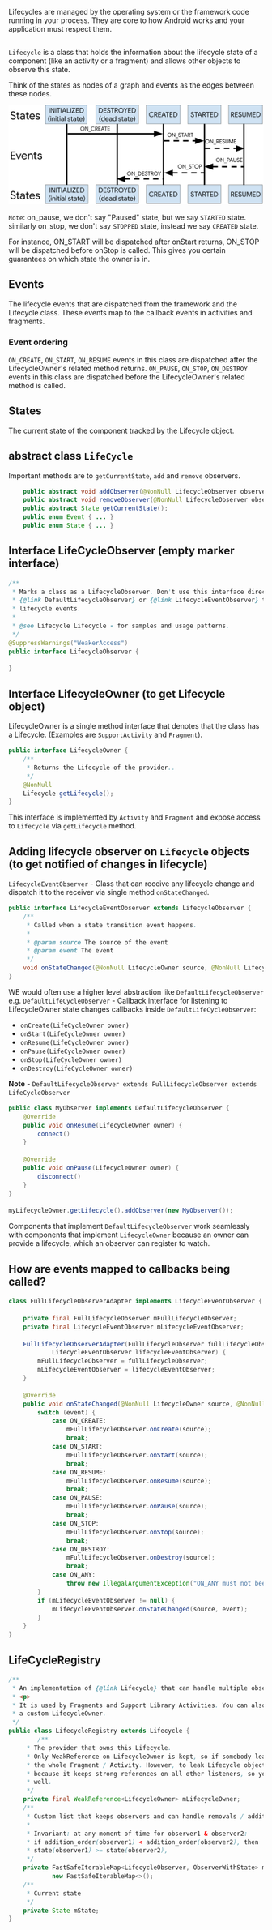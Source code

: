 
Lifecycles are managed by the operating system or the framework code running in your process. They are core to how Android works and your application must respect them.

##

`Lifecycle` is a class that holds the information about the lifecycle state of a component (like an activity or a fragment) and allows other objects to observe this state.

Think of the states as nodes of a graph and events as the edges between these nodes.

![lifecycle states](images/lifecycle-states.svg)

`Note`: on_pause, we don't say "Paused" state, but we say `STARTED` state. similarly on_stop, we don't say `STOPPED` state, instead we say `CREATED` state.


For instance, ON_START will be dispatched after onStart returns, ON_STOP will be dispatched before onStop is called. This gives you certain guarantees on which state the owner is in.

## Events

The lifecycle events that are dispatched from the framework and the Lifecycle class. These events map to the callback events in activities and fragments.

### Event ordering

`ON_CREATE`, `ON_START`, `ON_RESUME` events in this class are dispatched after the LifecycleOwner's related method returns. 
`ON_PAUSE`, `ON_STOP`, `ON_DESTROY` events in this class are dispatched before the LifecycleOwner's related method is called. 



## States

The current state of the component tracked by the Lifecycle object.

## abstract class `LifeCycle`

Important methods are to `getCurrentState`, `add` and `remove` observers.

```java
    public abstract void addObserver(@NonNull LifecycleObserver observer);
    public abstract void removeObserver(@NonNull LifecycleObserver observer);
    public abstract State getCurrentState();
    public enum Event { ... }
    public enum State { ... }
```

## Interface LifeCycleObserver (empty marker interface)

```java
/**
 * Marks a class as a LifecycleObserver. Don't use this interface directly. Instead implement either
 * {@link DefaultLifecycleObserver} or {@link LifecycleEventObserver} to be notified about
 * lifecycle events.
 *
 * @see Lifecycle Lifecycle - for samples and usage patterns.
 */
@SuppressWarnings("WeakerAccess")
public interface LifecycleObserver {

}
```

## Interface LifecycleOwner (to get Lifecycle object)

LifecycleOwner is a single method interface that denotes that the class has a Lifecycle. (Examples are `SupportActivity` and `Fragment`).

```java
public interface LifecycleOwner {
    /**
     * Returns the Lifecycle of the provider..
     */
    @NonNull
    Lifecycle getLifecycle();
}
```

This interface is implemented by `Activity` and `Fragment` and expose access to `Lifecycle` via `getLifecycle` method.


## Adding lifecycle observer on `Lifecycle` objects (to get notified of changes in lifecycle)

`LifecycleEventObserver` - Class that can receive any lifecycle change and dispatch it to the receiver via single method `onStateChanged`.
```java
public interface LifecycleEventObserver extends LifecycleObserver {
    /**
     * Called when a state transition event happens.
     *
     * @param source The source of the event
     * @param event The event
     */
    void onStateChanged(@NonNull LifecycleOwner source, @NonNull Lifecycle.Event event);
}
```

WE would often use a higher level abstraction like `DefaultLifecycleObserver` e.g.
`DefaultLifeCycleObserver` - Callback interface for listening to LifecycleOwner state changes
callbacks inside `DefaultLifeCycleObserver`:
* `onCreate(LifeCycleOwner owner)`
* `onStart(LifeCycleOwner owner)`
* `onResume(LifeCycleOwner owner)`
* `onPause(LifeCycleOwner owner)`
* `onStop(LifeCycleOwner owner)`
* `onDestroy(LifeCycleOwner owner)`


**Note** - `DefaultLifecycleObserver extends FullLifecycleObserver extends LifeCycleObserver`

```java
public class MyObserver implements DefaultLifecycleObserver {
    @Override
    public void onResume(LifecycleOwner owner) {
        connect()
    }

    @Override
    public void onPause(LifecycleOwner owner) {
        disconnect()
    }
}

myLifecycleOwner.getLifecycle().addObserver(new MyObserver());
```

Components that implement `DefaultLifecycleObserver` work seamlessly with components that implement `LifecycleOwner` because an owner can provide a lifecycle, which an observer can register to watch.


## How are events mapped to callbacks being called?

```java
class FullLifecycleObserverAdapter implements LifecycleEventObserver {

    private final FullLifecycleObserver mFullLifecycleObserver;
    private final LifecycleEventObserver mLifecycleEventObserver;

    FullLifecycleObserverAdapter(FullLifecycleObserver fullLifecycleObserver,
            LifecycleEventObserver lifecycleEventObserver) {
        mFullLifecycleObserver = fullLifecycleObserver;
        mLifecycleEventObserver = lifecycleEventObserver;
    }

    @Override
    public void onStateChanged(@NonNull LifecycleOwner source, @NonNull Lifecycle.Event event) {
        switch (event) {
            case ON_CREATE:
                mFullLifecycleObserver.onCreate(source);
                break;
            case ON_START:
                mFullLifecycleObserver.onStart(source);
                break;
            case ON_RESUME:
                mFullLifecycleObserver.onResume(source);
                break;
            case ON_PAUSE:
                mFullLifecycleObserver.onPause(source);
                break;
            case ON_STOP:
                mFullLifecycleObserver.onStop(source);
                break;
            case ON_DESTROY:
                mFullLifecycleObserver.onDestroy(source);
                break;
            case ON_ANY:
                throw new IllegalArgumentException("ON_ANY must not been send by anybody");
        }
        if (mLifecycleEventObserver != null) {
            mLifecycleEventObserver.onStateChanged(source, event);
        }
    }
}
```

## LifeCycleRegistry

```java
/**
 * An implementation of {@link Lifecycle} that can handle multiple observers.
 * <p>
 * It is used by Fragments and Support Library Activities. You can also directly use it if you have
 * a custom LifecycleOwner.
 */
public class LifecycleRegistry extends Lifecycle {
        /**
     * The provider that owns this Lifecycle.
     * Only WeakReference on LifecycleOwner is kept, so if somebody leaks Lifecycle, they won't leak
     * the whole Fragment / Activity. However, to leak Lifecycle object isn't great idea neither,
     * because it keeps strong references on all other listeners, so you'll leak all of them as
     * well.
     */
    private final WeakReference<LifecycleOwner> mLifecycleOwner;
    /**
     * Custom list that keeps observers and can handle removals / additions during traversal.
     *
     * Invariant: at any moment of time for observer1 & observer2:
     * if addition_order(observer1) < addition_order(observer2), then
     * state(observer1) >= state(observer2),
     */
    private FastSafeIterableMap<LifecycleObserver, ObserverWithState> mObserverMap =
            new FastSafeIterableMap<>();
    /**
     * Current state
     */
    private State mState;
}
```


